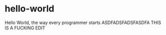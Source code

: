 # hello-world
Hello World, the way every programmer starts
ASDFADSFADSFASDFA THIS IS A FUCKING EDIT
